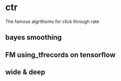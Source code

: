 # ctr  
The famous algrithoms for click through rate  

## bayes smoothing  

## FM using_tfrecords	on tensorflow  

## wide & deep  

